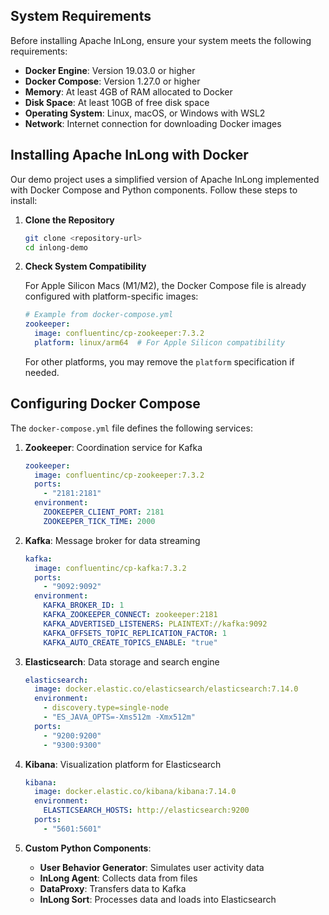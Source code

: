 ## System Requirements

Before installing Apache InLong, ensure your system meets the following requirements:

- **Docker Engine**: Version 19.03.0 or higher
- **Docker Compose**: Version 1.27.0 or higher
- **Memory**: At least 4GB of RAM allocated to Docker
- **Disk Space**: At least 10GB of free disk space
- **Operating System**: Linux, macOS, or Windows with WSL2
- **Network**: Internet connection for downloading Docker images

## Installing Apache InLong with Docker

Our demo project uses a simplified version of Apache InLong implemented with Docker Compose and Python components. Follow these steps to install:

1. **Clone the Repository**

   ```bash
   git clone <repository-url>
   cd inlong-demo
   ```

2. **Check System Compatibility**

   For Apple Silicon Macs (M1/M2), the Docker Compose file is already configured with platform-specific images:

   ```yaml
   # Example from docker-compose.yml
   zookeeper:
     image: confluentinc/cp-zookeeper:7.3.2
     platform: linux/arm64  # For Apple Silicon compatibility
   ```

   For other platforms, you may remove the `platform` specification if needed.

## Configuring Docker Compose
The `docker-compose.yml` file defines the following services:

1. **Zookeeper**: Coordination service for Kafka
   ```yaml
   zookeeper:
     image: confluentinc/cp-zookeeper:7.3.2
     ports:
       - "2181:2181"
     environment:
       ZOOKEEPER_CLIENT_PORT: 2181
       ZOOKEEPER_TICK_TIME: 2000
   ```

2. **Kafka**: Message broker for data streaming
   ```yaml
   kafka:
     image: confluentinc/cp-kafka:7.3.2
     ports:
       - "9092:9092"
     environment:
       KAFKA_BROKER_ID: 1
       KAFKA_ZOOKEEPER_CONNECT: zookeeper:2181
       KAFKA_ADVERTISED_LISTENERS: PLAINTEXT://kafka:9092
       KAFKA_OFFSETS_TOPIC_REPLICATION_FACTOR: 1
       KAFKA_AUTO_CREATE_TOPICS_ENABLE: "true"
   ```

3. **Elasticsearch**: Data storage and search engine
   ```yaml
   elasticsearch:
     image: docker.elastic.co/elasticsearch/elasticsearch:7.14.0
     environment:
       - discovery.type=single-node
       - "ES_JAVA_OPTS=-Xms512m -Xmx512m"
     ports:
       - "9200:9200"
       - "9300:9300"
   ```

4. **Kibana**: Visualization platform for Elasticsearch
   ```yaml
   kibana:
     image: docker.elastic.co/kibana/kibana:7.14.0
     environment:
       ELASTICSEARCH_HOSTS: http://elasticsearch:9200
     ports:
       - "5601:5601"
   ```

5. **Custom Python Components**:
   - **User Behavior Generator**: Simulates user activity data
   - **InLong Agent**: Collects data from files
   - **DataProxy**: Transfers data to Kafka
   - **InLong Sort**: Processes data and loads into Elasticsearch